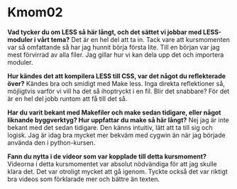Kmom02
===============================

**Vad tycker du om LESS så här långt, och det sättet vi jobbar med LESS-moduler i vårt tema?**
Det är en hel del att ta in.
Tack vare att kursmomenten var så omfattande så har jag hunnit börja första lite.
Till en början var jag mest förvirrad av alla filer.
Jag gillar hur vi kan dela upp det och importera moduler.

**Hur kändes det att kompilera LESS till CSS, var det något du reflekterade över?**
Kändes bra och smidigt med Make less.
Inga direkta reflektioner så, möjligtvis varför vi vill ha det så ihoptryckt i en fil.
Blir det snabbare? För det är en hel del jobb runtom att få till det så.

**Har du varit bekant med Makefiler och make sedan tidigare, eller något liknande byggverktyg? Hur uppfattar du make så här långt?**
Nej jag är inte bekant med det sedan tidigare. Den känns intuitiv, lätt att ta till sig och logisk.
Jag är idag bra mycket mer bekväm med cygwin än när jag började använda den i python-kursen.

**Fann du nytta i de videor som var kopplade till detta kursmoment?**
Videorna i detta kursmomentet var absolut nödvändiga för att jag skulle klara det.
Det var otroligt mycket att gå igenom.
Tyckte också det var riktigt bra videos som förklarade mer och bättre än texten.
